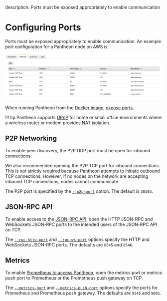 description: Ports must be exposed appropriately to enable communication
<!--- END of page meta data -->

# Configuring Ports 

Ports must be exposed appropriately to enable communication. An example port configuration for a Pantheon node on AWS is: 
                                     
![Port Configuration](../../images/PortConfiguration.png)

When running Pantheon from the [Docker image](../Get-Started/Run-Docker-Image.md), [expose ports](../Get-Started/Run-Docker-Image.md#exposing-ports). 

!!! tip 
    Pantheon supports [UPnP](Using-UPnP.md) for home or small office environments where a wireless router 
    or modem provides NAT isolation. 

## P2P Networking 

To enable peer discovery, the P2P UDP port must be open for inbound connections.

We also recommended opening the P2P TCP port for inbound connections. This is not strictly required because 
Pantheon attempts to initiate outbound TCP connections. However, if no nodes on the network are accepting inbound TCP 
connections, nodes cannot communicate.

The P2P port is specified by the [`--p2p-port`](../../Reference/Pantheon-CLI/Pantheon-CLI-Syntax.md#p2p-port) option. 
The default is `30303`. 

## JSON-RPC API 

To enable access to the [JSON-RPC API](../Use/Pantheon-APIs/Using-JSON-RPC-API.md), open the HTTP JSON-RPC and WebSockets JSON-RPC ports to the intended users 
of the JSON-RPC API on TCP. 

The [`--rpc-http-port`](../../Reference/Pantheon-CLI/Pantheon-CLI-Syntax.md#rpc-http-port) and [`--rpc-ws-port`](../../Reference/Pantheon-CLI/Pantheon-CLI-Syntax.md#rpc-ws-port) 
options specify the HTTP and WebSockets JSON-RPC ports. The defaults are `8545` and `8546`.  

## Metrics 

To enable [Prometheus to access Pantheon](../Deploy/Monitoring-Performance.md#monitor-node-performance-using-prometheus), 
open the metrics port or metrics push port to Prometheus or the Prometheus push gateway on TCP.  

The [`--metrics-port`](../../Reference/Pantheon-CLI/Pantheon-CLI-Syntax.md#metrics-port) and [`--metrics-push-port`](../../Reference/Pantheon-CLI/Pantheon-CLI-Syntax.md#metrics-push-port) 
options specify the ports for Prometheus and Prometheus push gateway. The defaults are `9545` and `9001`.  